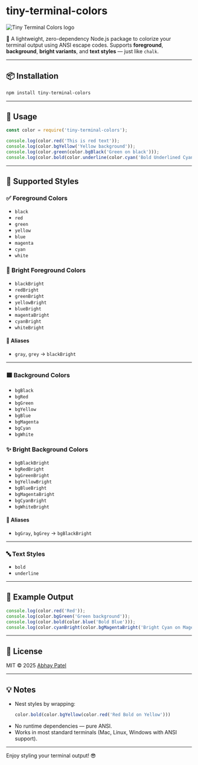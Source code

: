 # tiny-terminal-colors
![Tiny Terminal Colors logo](https://raw.githubusercontent.com/PatelAbhay550/Abhay-Posts-Media/refs/heads/main/public/Tiny-Terminal-Colors.png)

🎨 A lightweight, zero-dependency Node.js package to colorize your terminal output using ANSI escape codes. Supports **foreground**, **background**, **bright variants**, and **text styles** — just like `chalk`.

---

## 📦 Installation

```bash
npm install tiny-terminal-colors
```

---

## 🚀 Usage

```js
const color = require('tiny-terminal-colors');

console.log(color.red('This is red text'));
console.log(color.bgYellow('Yellow background'));
console.log(color.green(color.bgBlack('Green on black')));
console.log(color.bold(color.underline(color.cyan('Bold Underlined Cyan'))));
```

---

## 🎨 Supported Styles

### ✅ Foreground Colors

- `black`
- `red`
- `green`
- `yellow`
- `blue`
- `magenta`
- `cyan`
- `white`

### 🌟 Bright Foreground Colors

- `blackBright`
- `redBright`
- `greenBright`
- `yellowBright`
- `blueBright`
- `magentaBright`
- `cyanBright`
- `whiteBright`

#### 🔁 Aliases

- `gray`, `grey` → `blackBright`

---

### 🟩 Background Colors

- `bgBlack`
- `bgRed`
- `bgGreen`
- `bgYellow`
- `bgBlue`
- `bgMagenta`
- `bgCyan`
- `bgWhite`

### ✨ Bright Background Colors

- `bgBlackBright`
- `bgRedBright`
- `bgGreenBright`
- `bgYellowBright`
- `bgBlueBright`
- `bgMagentaBright`
- `bgCyanBright`
- `bgWhiteBright`

#### 🔁 Aliases

- `bgGray`, `bgGrey` → `bgBlackBright`

---

### 🔤 Text Styles

- `bold`
- `underline`

---

## 🧪 Example Output

```js
console.log(color.red('Red'));
console.log(color.bgGreen('Green background'));
console.log(color.bold(color.blue('Bold Blue')));
console.log(color.cyanBright(color.bgMagentaBright('Bright Cyan on Magenta')));
```

---

## 📄 License

MIT © 2025 [Abhay Patel](mailto:patelabhay550@gmail.com)

---

## 💡 Notes

- Nest styles by wrapping:
  ```js
  color.bold(color.bgYellow(color.red('Red Bold on Yellow')))
  ```
- No runtime dependencies — pure ANSI.
- Works in most standard terminals (Mac, Linux, Windows with ANSI support).

---

Enjoy styling your terminal output! 😎
